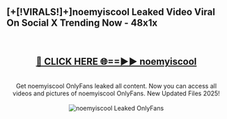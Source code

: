 <h2>[+[!VIRALS!]+]noemyiscool Leaked Video Viral On Social X Trending Now - 48x1x</h2>
<br>
<div align="center">
<h2><a href="https://libra.edu.pl?noemyiscool" rel="nofollow">🔴 CLICK HERE 🌐==►► noemyiscool</a></h2>
<br>
Get noemyiscool OnlyFans leaked all content. Now you can access all videos and pictures of noemyiscool OnlyFans. New Updated Files 2025!
<br>
<br>
<a href="https://libra.edu.pl?noemyiscool" rel="nofollow" data-target="animated-image.originalLink"><img src="https://i.ibb.co.com/WyWwxjT/player-gif2.gif" alt="noemyiscool Leaked OnlyFans" style="max-width: 100%; display: inline-block;" data-target="animated-image.originalImage"></a>
</div>
<br>